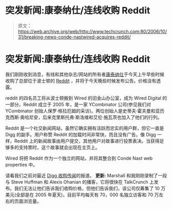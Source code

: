 # 突发新闻:康泰纳仕/连线收购 Reddit 

> 原文：<https://web.archive.org/web/http://www.techcrunch.com:80/2006/10/31/breaking-news-conde-nastwired-acquires-reddit/>

# 突发新闻:康泰纳仕/连线收购 Reddit

 [](https://web.archive.org/web/20230328200925/http://www.reddit.com/) 我们刚刚收到消息，有线和其他杂志/网站的所有者[康泰纳仕](https://web.archive.org/web/20230328200925/http://www.condenast.com/)于今天上午早些时候收购了总部位于波士顿的 [Reddit](https://web.archive.org/web/20230328200925/http://www.reddit.com/) ，并将于今天晚些时候发布公告。价格没有透露。

reddit 的四名员工将从波士顿搬到 Wired 的旧金山办公室，成为 Wired Digital 的一部分。Reddit 成立于 2005 年，是一家 YCombinator 公司(参见我们对 YCombinator 创始人保罗·格拉厄姆的采访)。两位创始人是史蒂夫·霍夫曼和亚历克西斯·奥哈尼安，后来克里斯托弗·斯洛维和艾伦·施瓦茨也加入了他们的行列。

Reddit 是一个社交新闻网站，虽然它确实拥有活跃而忠实的用户群，但它一直是 Digg 的副手。用户称赞 Reddit 的加载时间非常快，而且没有广告。像 Digg 一样，Reddit 上的新闻故事由用户提交，其他用户对故事进行投票表决。当获得足够多的支持票时，这个故事就会出现在主页上。

Wired 将把 Reddit 作为一个独立的网站，并将其整合到 Condé Nast web properties 中。

请看我们之前对最近 [Digg 收购传闻](https://web.archive.org/web/20230328200925/https://techcrunch.com/2006/10/24/digg-does-the-acquisition-dance-with-news-corp/)的报道。
 **更新:** Marshall 和我刚刚录制了一段与 Steve Huffman 和 Alexis Ohanian 的播客，它将很快在 TalkCrunch 上发布。我们无法让他们告诉我们收购价格，但他们告诉我们，该公司仅筹集了 10 万美元(全部是在 2005 年夏天)，目前平均每天有 70，000 名独立访客和 70 万左右的页面浏览量。